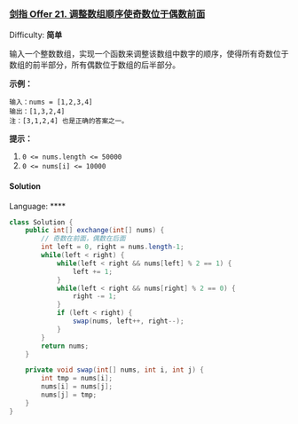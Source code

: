 ### [剑指 Offer 21\. 调整数组顺序使奇数位于偶数前面](https://leetcode-cn.com/problems/diao-zheng-shu-zu-shun-xu-shi-qi-shu-wei-yu-ou-shu-qian-mian-lcof/)

Difficulty: **简单**


输入一个整数数组，实现一个函数来调整该数组中数字的顺序，使得所有奇数位于数组的前半部分，所有偶数位于数组的后半部分。

**示例：**

```
输入：nums = [1,2,3,4]
输出：[1,3,2,4] 
注：[3,1,2,4] 也是正确的答案之一。
```

**提示：**

1.  `0 <= nums.length <= 50000`
2.  `0 <= nums[i] <= 10000`


#### Solution

Language: ****

```java
class Solution {
    public int[] exchange(int[] nums) {
        // 奇数在前面，偶数在后面
        int left = 0, right = nums.length-1;
        while(left < right) {
            while(left < right && nums[left] % 2 == 1) {
                left += 1;
            }
            while(left < right && nums[right] % 2 == 0) {
                right -= 1;
            }
            if (left < right) {
                swap(nums, left++, right--);
            }
        }
        return nums;
    }

    private void swap(int[] nums, int i, int j) {
        int tmp = nums[i];
        nums[i] = nums[j];
        nums[j] = tmp;
    }
}
```